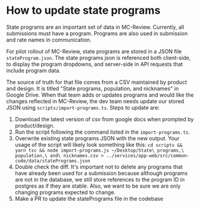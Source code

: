 # How to update state programs

State programs are an important set of data in MC-Review. Currently, all submissions must have a program. Programs are also used in submission and rate names in communication.

For pilot rollout of MC-Review, state programs are stored in a JSON file `stateProgram.json`. The state programs json is referenced both client-side, to display the program dropdowns, and server-side in API requests that include program data.

The source of truth for that file comes from a CSV maintained by product and design. It is titled "State programs, population, and nicknames" in Google Drive. When that team adds or updates programs and would like the changes reflected in MC-Review, the dev team needs update our stored JSON using `scripts/import-programs.ts`. Steps to update are:

1. Download the latest version of csv from google docs when prompted by product/design.
2. Run the script following the command listed in the  `import-programs.ts`.
3. Overwrite existing state programs JSON with the new output. Your usage of the script will likely look something like this:  `cd scripts && yarn tsc && node import-programs.js ~/Desktop/State\ programs,\ population,\ and\ nicknames.csv > ../services/app-web/src/common-code/data/statePrograms.json`
4. Double check the diff. It's important not to delete any programs that have already been used for a submission because although programs are not in the database, we still store references to the program ID in postgres as if they are stable. Also, we want to be sure we are only changing programs expected to change.
5. Make a PR to update the statePrograms file in the codebase
